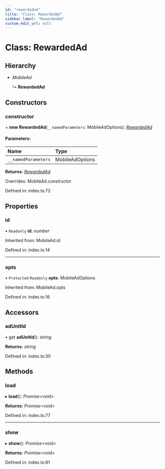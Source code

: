 ```yaml
---
id: "rewardedad"
title: "Class: RewardedAd"
sidebar_label: "RewardedAd"
custom_edit_url: null
---
```


# Class: RewardedAd

## Hierarchy

* *MobileAd*

  ↳ **RewardedAd**

## Constructors

### constructor

\+ **new RewardedAd**(`__namedParameters`: MobileAdOptions): [*RewardedAd*](rewardedad.md)

#### Parameters:

| Name | Type |
| :------ | :------ |
| `__namedParameters` | MobileAdOptions |

**Returns:** [*RewardedAd*](rewardedad.md)

Overrides: MobileAd.constructor

Defined in: index.ts:72

## Properties

### id

• `Readonly` **id**: *number*

Inherited from: MobileAd.id

Defined in: index.ts:14

___

### opts

• `Protected` `Readonly` **opts**: MobileAdOptions

Inherited from: MobileAd.opts

Defined in: index.ts:16

## Accessors

### adUnitId

• get **adUnitId**(): *string*

**Returns:** *string*

Defined in: index.ts:30

## Methods

### load

▸ **load**(): *Promise*<void\>

**Returns:** *Promise*<void\>

Defined in: index.ts:77

___

### show

▸ **show**(): *Promise*<void\>

**Returns:** *Promise*<void\>

Defined in: index.ts:81
